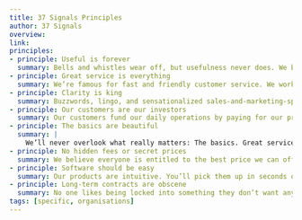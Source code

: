 ```yaml
---
title: 37 Signals Principles
author: 37 Signals
overview:
link:
principles:
- principle: Useful is forever
  summary: Bells and whistles wear off, but usefulness never does. We build useful software that does just what you need and nothing you don’t.
- principle: Great service is everything
  summary: We’re famous for fast and friendly customer service. We work hard to make sure we live up to that reputation every day.
- principle: Clarity is king
  summary: Buzzwords, lingo, and sensationalized sales-and-marketing-speak have no place at 37signals. We communicate clearly and honestly.
- principle: Our customers are our investors
  summary: Our customers fund our daily operations by paying for our products. We answer to them — not investors, the stock market, or a board of directors.
- principle: The basics are beautiful
  summary: |
    We’ll never overlook what really matters: The basics. Great service, ease of use, honest pricing, and respect for our customer’s time, money, and trust.
- principle: No hidden fees or secret prices
  summary: We believe everyone is entitled to the best price we can offer. Our prices are public, published right on our site, and the same no matter who you are.
- principle: Software should be easy
  summary: Our products are intuitive. You’ll pick them up in seconds or minutes, not hours, days or weeks. We don’t sell you training because you don’t need it.
- principle: Long-term contracts are obscene
  summary: No one likes being locked into something they don’t want anymore. Our customers can cancel at any time, no questions asked. No setup/termination fees either.
tags: [specific, organisations]
---
```

